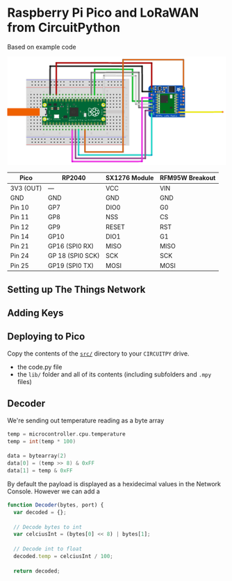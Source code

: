 # Raspberry Pi Pico and LoRaWAN from CircuitPython

Based on example code 

![Wiring diagram](/images/pico-and-rfm9x.png)

Pico | RP2040 | SX1276 Module | RFM95W Breakout
------------ | ------------- | ------------ | -------------
3V3 (OUT) | — | VCC | VIN
GND | GND | GND | GND
Pin 10 | GP7 | DIO0 | G0
Pin 11 | GP8 | NSS | CS
Pin 12 | GP9 | RESET | RST
Pin 14 | GP10 | DIO1 | G1
Pin 21 | GP16 (SPI0 RX) | MISO | MISO
Pin 24 | GP 18 (SPI0 SCK) | SCK | SCK
Pin 25 | GP19 (SPI0 TX) | MOSI | MOSI

## Setting up The Things Network


## Adding Keys


## Deploying to Pico

Copy the contents of the [`src/`](https://github.com/aallan/pico-lorawan-circuitpython/tree/main/src) directory to your `CIRCUITPY` drive.

* the code.py file
* the `lib/` folder and all of its contents (including subfolders and `.mpy` files)


## Decoder

We're sending out temperature reading as a byte array

```C
temp = microcontroller.cpu.temperature
temp = int(temp * 100)

data = bytearray(2)
data[0] = (temp >> 8) & 0xFF
data[1] = temp & 0xFF
```

By default the payload is displayed as a hexidecimal values in the Network Console. However we can add a 

```javascript
function Decoder(bytes, port) {
  var decoded = {};

  // Decode bytes to int
  var celciusInt = (bytes[0] << 8) | bytes[1];
  
  // Decode int to float
  decoded.temp = celciusInt / 100;

  return decoded;
```
